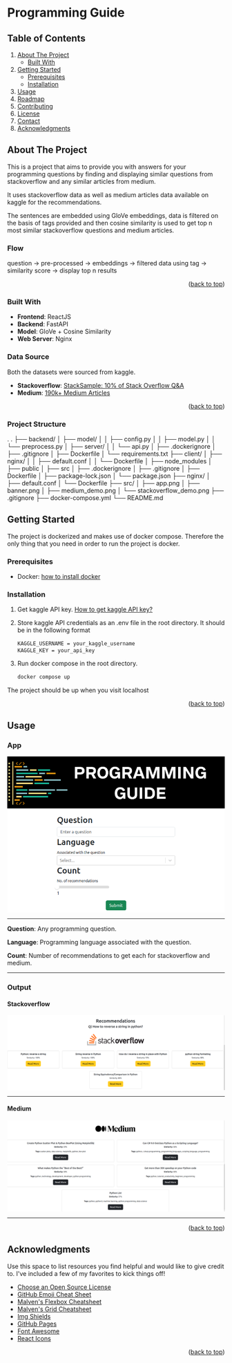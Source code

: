 
  <p align="center">
    <h1>Programming Guide</h1>
  </p>

  <h2>Table of Contents</h2>
  <ol>
    <li>
      <a href="#about-the-project">About The Project</a>
      <ul>
        <li><a href="#built-with">Built With</a></li>
      </ul>
    </li>
    <li>
      <a href="#getting-started">Getting Started</a>
      <ul>
        <li><a href="#prerequisites">Prerequisites</a></li>
        <li><a href="#installation">Installation</a></li>
      </ul>
    </li>
    <li><a href="#usage">Usage</a></li>
    <li><a href="#roadmap">Roadmap</a></li>
    <li><a href="#contributing">Contributing</a></li>
    <li><a href="#license">License</a></li>
    <li><a href="#contact">Contact</a></li>
    <li><a href="#acknowledgments">Acknowledgments</a></li>
  </ol>

<!-- ABOUT THE PROJECT -->
## About The Project

This is a project that aims to provide you with answers for your programming questions by finding and displaying similar questions from stackoverflow and any similar articles from medium.

It uses stackoverflow data as well as medium articles data available on kaggle for the recommendations.

The sentences are embedded using GloVe embeddings, data is filtered on the basis of tags provided and then cosine similarity is used to get top n most similar stackoverflow questions and medium articles.

### Flow
question -> pre-processed -> embeddings -> filtered data using tag -> similarity score -> display top n results

<p align="right">(<a href="#readme-top">back to top</a>)</p>

### Built With

- **Frontend**: ReactJS
- **Backend**: FastAPI
- **Model**: GloVe + Cosine Similarity
- **Web Server**: Nginx

### Data Source
Both the datasets were sourced from kaggle.
- **Stackoverflow**: [StackSample: 10% of Stack Overflow Q&A](https://www.kaggle.com/datasets/stackoverflow/stacksample)
- **Medium**: [190k+ Medium Articles](https://www.kaggle.com/datasets/fabiochiusano/medium-articles)

<p align="right">(<a href="#readme-top">back to top</a>)</p>

### Project Structure
.
.
├── backend/
│   ├── model/
│   │   ├── config.py
│   │   ├── model.py
│   │   └── preprocess.py
│   ├── server/
│   │   └── api.py
│   ├── .dockerignore
│   ├── .gitignore
│   ├── Dockerfile
│   └── requirements.txt
├── client/
│   ├── nginx/
│   │   ├── default.conf
│   │   └── Dockerfile
│   ├── node_modules
│   ├── public
│   ├── src
│   ├── .dockerignore
│   ├── .gitignore
│   ├── Dockerfile
│   ├── package-lock.json
│   └── package.json
├── nginx/
│   ├── default.conf
│   └── Dockerfile
├── src/
│   ├── app.png
│   ├── banner.png
│   ├── medium_demo.png
│   └── stackoverflow_demo.png
├── .gitignore
├── docker-compose.yml
└── README.md

## Getting Started

The project is dockerized and makes use of docker compose. Therefore the only thing that you need in order to run the project is docker.

### Prerequisites

* Docker: [how to install docker](https://docs.docker.com/get-docker/)
  
### Installation

1. Get kaggle API key. [How to get kaggle API key?](https://christianjmills.com/posts/kaggle-obtain-api-key-tutorial/)
   
2. Store kaggle API credentials as an .env file in the root directory. It should be in the following format
    ```
    KAGGLE_USERNAME = your_kaggle_username
    KAGGLE_KEY = your_api_key
    ```
3. Run docker compose in the root directory.
   ```sh
   docker compose up
   ```

The project should be up when you visit localhost

<p align="right">(<a href="#readme-top">back to top</a>)</p>

## Usage

### App
<div style="display: flex; justify-content: center;">
  <img src="./src/images/app.png" alt="App">
</div>
<hr>

**Question**: Any programming question.

**Language**: Programming language associated with the question.

**Count**: Number of recommendations to get each for stackoverflow and medium.

<hr>

### Output

#### Stackoverflow
<div style="display: flex; justify-content: center;">
  <img src="./src/images/stackoverflow_demo.png" alt="App">
</div>
<hr>

#### Medium
<div style="display: flex; justify-content: center;">
  <img src="./src/images/medium_demo.png" alt="App">
</div>
<hr>

<p align="right">(<a href="#readme-top">back to top</a>)</p

<!-- ACKNOWLEDGMENTS -->
## Acknowledgments

Use this space to list resources you find helpful and would like to give credit to. I've included a few of my favorites to kick things off!

* [Choose an Open Source License](https://choosealicense.com)
* [GitHub Emoji Cheat Sheet](https://www.webpagefx.com/tools/emoji-cheat-sheet)
* [Malven's Flexbox Cheatsheet](https://flexbox.malven.co/)
* [Malven's Grid Cheatsheet](https://grid.malven.co/)
* [Img Shields](https://shields.io)
* [GitHub Pages](https://pages.github.com)
* [Font Awesome](https://fontawesome.com)
* [React Icons](https://react-icons.github.io/react-icons/search)

<p align="right">(<a href="#readme-top">back to top</a>)</p>